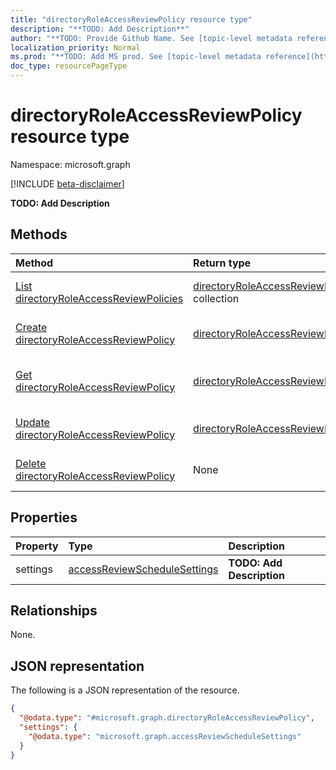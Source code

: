 ```yaml
---
title: "directoryRoleAccessReviewPolicy resource type"
description: "**TODO: Add Description**"
author: "**TODO: Provide Github Name. See [topic-level metadata reference](https://msgo.azurewebsites.net/add/document/guidelines/metadata.html#topic-level-metadata)**"
localization_priority: Normal
ms.prod: "**TODO: Add MS prod. See [topic-level metadata reference](https://msgo.azurewebsites.net/add/document/guidelines/metadata.html#topic-level-metadata)**"
doc_type: resourcePageType
---
```


# directoryRoleAccessReviewPolicy resource type

Namespace: microsoft.graph

[!INCLUDE [beta-disclaimer](../../includes/beta-disclaimer.md)]

**TODO: Add Description**

## Methods
|Method|Return type|Description|
|:---|:---|:---|
|[List directoryRoleAccessReviewPolicies](../api/directoryroleaccessreviewpolicy-list.md)|[directoryRoleAccessReviewPolicy](../resources/directoryroleaccessreviewpolicy.md) collection|Get a list of the [directoryRoleAccessReviewPolicy](../resources/directoryroleaccessreviewpolicy.md) objects and their properties.|
|[Create directoryRoleAccessReviewPolicy](../api/directoryroleaccessreviewpolicy-create.md)|[directoryRoleAccessReviewPolicy](../resources/directoryroleaccessreviewpolicy.md)|Create a new [directoryRoleAccessReviewPolicy](../resources/directoryroleaccessreviewpolicy.md) object.|
|[Get directoryRoleAccessReviewPolicy](../api/directoryroleaccessreviewpolicy-get.md)|[directoryRoleAccessReviewPolicy](../resources/directoryroleaccessreviewpolicy.md)|Read the properties and relationships of a [directoryRoleAccessReviewPolicy](../resources/directoryroleaccessreviewpolicy.md) object.|
|[Update directoryRoleAccessReviewPolicy](../api/directoryroleaccessreviewpolicy-update.md)|[directoryRoleAccessReviewPolicy](../resources/directoryroleaccessreviewpolicy.md)|Update the properties of a [directoryRoleAccessReviewPolicy](../resources/directoryroleaccessreviewpolicy.md) object.|
|[Delete directoryRoleAccessReviewPolicy](../api/directoryroleaccessreviewpolicy-delete.md)|None|Deletes a [directoryRoleAccessReviewPolicy](../resources/directoryroleaccessreviewpolicy.md) object.|

## Properties
|Property|Type|Description|
|:---|:---|:---|
|settings|[accessReviewScheduleSettings](../resources/accessreviewschedulesettings.md)|**TODO: Add Description**|

## Relationships
None.

## JSON representation
The following is a JSON representation of the resource.
<!-- {
  "blockType": "resource",
  "keyProperty": "id",
  "@odata.type": "microsoft.graph.directoryRoleAccessReviewPolicy",
  "openType": false
}
-->
``` json
{
  "@odata.type": "#microsoft.graph.directoryRoleAccessReviewPolicy",
  "settings": {
    "@odata.type": "microsoft.graph.accessReviewScheduleSettings"
  }
}
```

